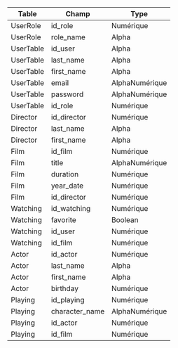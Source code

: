 | Table            | Champ            | Type   |
|------------------|------------------|--------|
| UserRole         | id_role          | Numérique      |
| UserRole         | role_name        | Alpha      |
| UserTable        | id_user          | Alpha      |
| UserTable        | last_name        | Alpha      |
| UserTable        | first_name       | Alpha      |
| UserTable        | email            | AlphaNumérique     |
| UserTable        | password         | AlphaNumérique     |
| UserTable        | id_role          | Numérique      |
| Director         | id_director      | Numérique      |
| Director         | last_name        | Alpha      |
| Director         | first_name       | Alpha      |
| Film             | id_film          | Numérique      |
| Film             | title            | AlphaNumérique      |
| Film             | duration         | Numérique      |
| Film             | year_date        | Numérique      |
| Film             | id_director      | Numérique      |
| Watching         | id_watching      | Numérique      |
| Watching         | favorite         | Boolean|
| Watching         | id_user          | Numérique      |
| Watching         | id_film          | Numérique      |
| Actor            | id_actor         | Numérique      |
| Actor            | last_name        | Alpha      |
| Actor            | first_name       | Alpha      |
| Actor            | birthday         | Numérique      |
| Playing          | id_playing       | Numérique     |
| Playing          | character_name   | AlphaNumérique     |
| Playing          | id_actor         | Numérique      |
| Playing          | id_film          | Numérique      |

